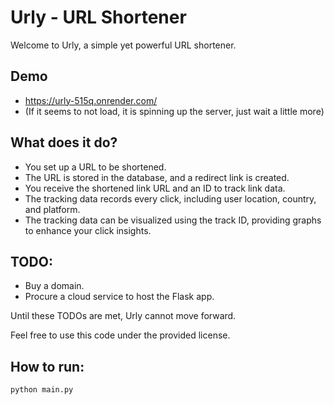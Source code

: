 # Urly - URL Shortener

Welcome to Urly, a simple yet powerful URL shortener.

## Demo
 - https://urly-515q.onrender.com/
 - (If it seems to not load, it is spinning up the server, just wait a little more)

## What does it do?

- You set up a URL to be shortened.
- The URL is stored in the database, and a redirect link is created.
- You receive the shortened link URL and an ID to track link data.
- The tracking data records every click, including user location, country, and platform.
- The tracking data can be visualized using the track ID, providing graphs to enhance your click insights.

## TODO:

- Buy a domain.
- Procure a cloud service to host the Flask app.

Until these TODOs are met, Urly cannot move forward.

Feel free to use this code under the provided license.

## How to run:
```
python main.py
```
